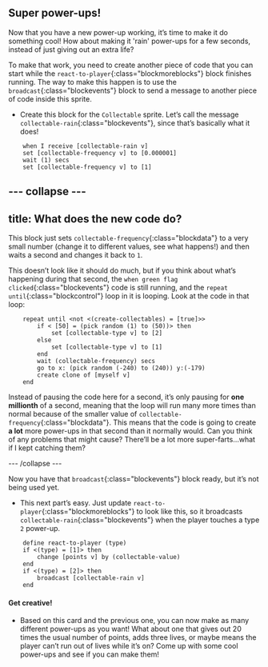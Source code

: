 ## Super power-ups!

Now that you have a new power-up working, it’s time to make it do something cool! How about making it 'rain' power-ups for a few seconds, instead of just giving out an extra life? 
 
To make that work, you need to create another piece of code that you can start while the `react-to-player`{:class="blockmoreblocks"} block finishes running. The way to make this happen is to use the `broadcast`{:class="blockevents"} block to send a message to another piece of code inside this sprite. 

+ Create this block for the `Collectable` sprite. Let’s call the message `collectable-rain`{:class="blockevents"}, since that’s basically what it does!

```blocks
    when I receive [collectable-rain v]
    set [collectable-frequency v] to [0.000001]
    wait (1) secs
    set [collectable-frequency v] to [1]
```

--- collapse ---
---
title: What does the new code do?
---

This block just sets `collectable-frequency`{:class="blockdata"} to a very small number \(change it to different values, see what happens!\) and then waits a second and changes it back to `1`.

This doesn’t look like it should do much, but if you think about what’s happening during that second, the `when green flag clicked`{:class="blockevents"} code is still running, and the `repeat until`{:class="blockcontrol"} loop in it is looping. Look at the code in that loop: 

```blocks
    repeat until <not <(create-collectables) = [true]>>
        if < [50] = (pick random (1) to (50))> then
            set [collectable-type v] to [2]
        else
            set [collectable-type v] to [1]
        end
        wait (collectable-frequency) secs
        go to x: (pick random (-240) to (240)) y:(-179)
        create clone of [myself v]
    end
```

Instead of pausing the code here for a second, it’s only pausing for **one millionth** of a second, meaning that the loop will run many more times than normal because of the smaller value of `collectable-frequency`{:class="blockdata"}. This means that the code is going to create **a lot** more power-ups in that second than it normally would. Can you think of any problems that might cause? There’ll be a lot more super-farts…what if I kept catching them?

--- /collapse ---

Now you have that `broadcast`{:class="blockevents"} block ready, but it’s not being used yet. 

+ This next part’s easy. Just update `react-to-player`{:class="blockmoreblocks"} to look like this, so it broadcasts `collectable-rain`{:class="blockevents"} when the player touches a type `2` power-up. 

```blocks
    define react-to-player (type)
    if <(type) = [1]> then
        change [points v] by (collectable-value)
    end
    if <(type) = [2]> then
        broadcast [collectable-rain v]
    end
```

#### Get creative!
 
+ Based on this card and the previous one, you can now make as many different power-ups as you want! What about one that gives out 20 times the usual number of points, adds three lives, or maybe means the player can’t run out of lives while it’s on? Come up with some cool power-ups and see if you can make them!
